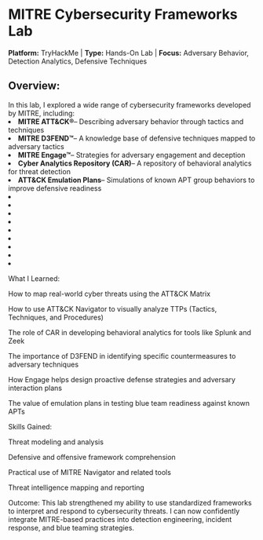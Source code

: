 # MITRE Cybersecurity Frameworks Lab
<b>Platform:</b> TryHackMe | <b>Type:</b> Hands-On Lab | <b>Focus:</b> Adversary Behavior, Detection Analytics, Defensive Techniques
<h2>Overview:</h2>
In this lab, I explored a wide range of cybersecurity frameworks developed by MITRE, including:
<li><b>MITRE ATT&CK®</b>– Describing adversary behavior through tactics and techniques</li>
<li><b>MITRE D3FEND™</b>– A knowledge base of defensive techniques mapped to adversary tactics</li>
<li><b>MITRE Engage™</b>– Strategies for adversary engagement and deception</li>
<li><b>Cyber Analytics Repository (CAR)</b>– A repository of behavioral analytics for threat detection</li>
<li><b>ATT&CK Emulation Plans</b>– Simulations of known APT group behaviors to improve defensive readiness</li>
<li><b></b></li>
<li><b></b></li>
<li><b></b></li>
<li><b></b></li>
<li><b></b></li>
<li><b></b></li>
<li></li>
<li></li>
<li></li>






What I Learned:

How to map real-world cyber threats using the ATT&CK Matrix

How to use ATT&CK Navigator to visually analyze TTPs (Tactics, Techniques, and Procedures)

The role of CAR in developing behavioral analytics for tools like Splunk and Zeek

The importance of D3FEND in identifying specific countermeasures to adversary techniques

How Engage helps design proactive defense strategies and adversary interaction plans

The value of emulation plans in testing blue team readiness against known APTs

Skills Gained:

Threat modeling and analysis

Defensive and offensive framework comprehension

Practical use of MITRE Navigator and related tools

Threat intelligence mapping and reporting

Outcome:
This lab strengthened my ability to use standardized frameworks to interpret and respond to cybersecurity threats. I can now confidently integrate MITRE-based practices into detection engineering, incident response, and blue teaming strategies.
